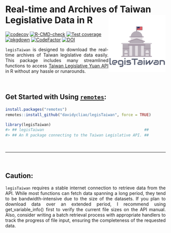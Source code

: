 
<!-- README.md is generated from README.Rmd. Please edit that file -->

# Real-time and Archives of Taiwan Legislative Data in R <img src="/man/figures/logo.png" align="right" width="180"/>

<!-- badges: start -->

[![codecov](https://codecov.io/gh/davidycliao/legisTaiwan/branch/master/graph/badge.svg?token=HVVTCOE90D)](https://codecov.io/gh/davidycliao/legisTaiwan)
[![R-CMD-check](https://github.com/davidycliao/legisTaiwan/actions/workflows/R-CMD-check.yaml/badge.svg)](https://github.com/davidycliao/legisTaiwan/actions/workflows/R-CMD-check.yaml)
[![Test
coverage](https://github.com/davidycliao/legisTaiwan/actions/workflows/test-coverage.yaml/badge.svg)](https://github.com/davidycliao/legisTaiwan/actions/workflows/test-coverage.yaml)
[![pkgdown](https://github.com/davidycliao/legisTaiwan/actions/workflows/pkgdown.yaml/badge.svg)](https://github.com/davidycliao/legisTaiwan/actions/workflows/pkgdown.yaml)
[![CodeFactor](https://www.codefactor.io/repository/github/davidycliao/legistaiwan/badge)](https://www.codefactor.io/repository/github/davidycliao/legistaiwan)
[![DOI](https://zenodo.org/badge/DOI/10.5281/zenodo.7633962.svg)](https://doi.org/10.5281/zenodo.7633962)
<!-- badges: end -->

<div style="text-align: justify">

`legisTaiwan` is designed to download the real-time archives of Taiwan
legislative data easily. This package includes many streamlined
functions to access [Taiwan Legislative Yuan
API](https://data.ly.gov.tw/index.action) in R without any hassle or
runarounds.

</div>

<br>

## Get Started with Using [`remotes`](https://github.com/r-lib/remotes):

``` r
install.packages("remotes")
remotes::install_github("davidycliao/legisTaiwan", force = TRUE)
```

``` r
library(legisTaiwan)
#> ## legisTaiwan                                            ##
#> ## An R package connecting to the Taiwan Legislative API. ##
```

<br>

-----

<br>

## Caution:

<div style="text-align: justify">

`legisTaiwan` requires a stable internet connection to retrieve data
from the API. While most functions can fetch data spanning a long
period, they tend to be bandwidth-intensive due to the size of the
datasets. If you plan to download data over an extended period, I
recommend using get_variable_info() first to verify the current file
sizes on the API manual. Also, consider writing a batch retrieval
process with appropriate handlers to track the progress of file input,
ensuring the completeness of the requested data.

</div>

